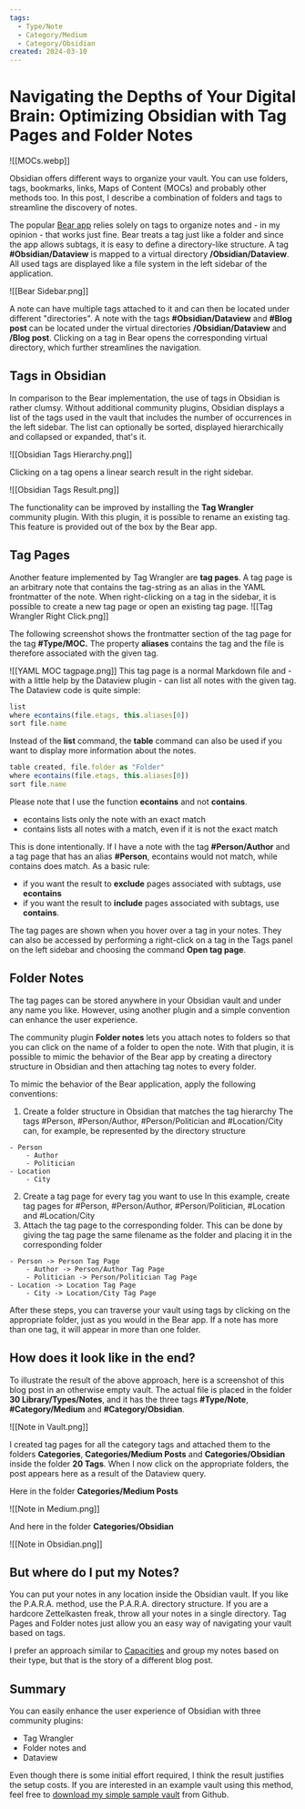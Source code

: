 ```yaml
---
tags:
  - Type/Note
  - Category/Medium
  - Category/Obsidian
created: 2024-03-10
---
```

# **Navigating the Depths of Your Digital Brain: Optimizing Obsidian with Tag Pages and Folder Notes**
![[MOCs.webp]]

Obsidian offers different ways to organize your vault. You can use folders, tags, bookmarks, links, Maps of Content (MOCs) and probably other methods too. In this post, I describe a combination of folders and tags to streamline the discovery of notes.

The popular [Bear app](https://bear.app/) relies solely on tags to organize notes and - in my opinion - that works just fine. Bear treats a tag just like a folder and since the app allows subtags, it is easy to define a directory-like structure. A tag **\#Obsidian/Dataview** is mapped to a virtual directory **/Obsidian/Dataview**. All used tags are displayed like a file system in the left sidebar of the application.

![[Bear Sidebar.png]]

A note can have multiple tags attached to it and can then be located under different "directories". A note with the tags **\#Obsidian/Dataview** and **\#Blog post** can be located under the virtual directories **/Obsidian/Dataview** and **/Blog post**. Clicking on a tag in Bear opens the corresponding virtual directory, which further streamlines the navigation. 

## Tags in Obsidian

In comparison to the Bear implementation, the use of tags in Obsidian is rather clumsy. Without additional community plugins, Obsidian displays a list of the tags used in the vault that includes the number of occurrences in the left sidebar. The list can optionally be sorted, displayed hierarchically and collapsed or expanded, that's it. 

![[Obsidian Tags Hierarchy.png]]

Clicking on a tag opens a linear search result in the right sidebar.

![[Obsidian Tags Result.png]]

The functionality can be improved by installing the **Tag Wrangler** community plugin. With this plugin, it is possible to rename an existing tag. This feature is provided out of the box by the Bear app.

## Tag Pages

Another feature implemented by Tag Wrangler are **tag pages**. A tag page is an arbitrary note that contains the tag-string as an alias in the YAML frontmatter of the note. When right-clicking on a tag in the sidebar, it is possible to create a new tag page or open an existing tag page.
![[Tag Wrangler Right Click.png]]

The following screenshot shows the frontmatter section of the tag page for the tag **\#Type/MOC.** The property **aliases** contains the tag and the file is therefore associated with the given tag.

![[YAML MOC tagpage.png]]
This tag page is a normal Markdown file and - with a little help by the Dataview plugin - can list all notes with the given tag. The Dataview code is quite simple:

```js
list
where econtains(file.etags, this.aliases[0])
sort file.name
```

Instead of the **list** command, the **table** command can also be used if you want to display more information about the notes.

```js
table created, file.folder as "Folder"
where econtains(file.etags, this.aliases[0])
sort file.name
```

Please note that I use the function **econtains** and not **contains**. 
- econtains lists only the note with an exact match
- contains lists all notes with a match, even if it is not the exact match

This is done intentionally. If I have a note with the tag **\#Person/Author** and a tag page that has an alias **\#Person**, econtains would not match, while contains does match. As a basic rule: 
- if you want the result to **exclude** pages associated with subtags, use **econtains** 
- if you want the result to **include** pages associated with subtags, use **contains**.

The tag pages are shown when you hover over a tag in your notes. They can also be accessed by performing a right-click on a tag in the Tags panel on the left sidebar and choosing the command **Open tag page**.
## Folder Notes

The tag pages can be stored anywhere in your Obsidian vault and under any name you like. However, using another plugin and a simple convention can enhance the user experience.

The community plugin **Folder notes** lets you attach notes to folders so that you can click on the name of a folder to open the note. With that plugin, it is possible to mimic the behavior of the Bear app by creating a directory structure in Obsidian and then attaching tag notes to every folder.

To mimic the behavior of the Bear application, apply the following conventions:

1. Create a folder structure in Obsidian that matches the tag hierarchy
The tags \#Person, \#Person/Author, \#Person/Politician and \#Location/City can, for example, be represented by the directory structure

```
- Person
	- Author
	- Politician
- Location
	- City
```
2. Create a tag page for every tag you want to use
In this example, create tag pages for \#Person, \#Person/Author, \#Person/Politician, \#Location and \#Location/City 
3. Attach the tag page to the corresponding folder. This can be done by giving the tag page the same filename as the folder and placing it in the corresponding folder
```
- Person -> Person Tag Page
	- Author -> Person/Author Tag Page
	- Politician -> Person/Politician Tag Page
- Location -> Location Tag Page
	- City -> Location/City Tag Page
```

After these steps, you can traverse your vault using tags by clicking on the appropriate folder, just as you would in the Bear app. If a note has more than one tag, it will appear in more than one folder.

## How does it look like in the end?

To illustrate the result of the above approach, here is a screenshot of this blog post in an otherwise empty vault. The actual file is placed in the folder **30 Library/Types/Notes**, and it has the three tags **\#Type/Note**, **\#Category/Medium** and **\#Category/Obsidian**.

![[Note in Vault.png]]

I created tag pages for all the category tags and attached them to the folders **Categories**, **Categories/Medium Posts** and **Categories/Obsidian** inside the folder **20 Tags**. When I now click on the appropriate folders, the post appears here as a result of the Dataview query.

Here in the folder **Categories/Medium Posts**

![[Note in Medium.png]]

And here in the folder **Categories/Obsidian**

![[Note in Obsidian.png]]
## But where do I put my Notes?

You can put your notes in any location inside the Obsidian vault. If you like the P.A.R.A. method, use the P.A.R.A. directory structure. If you are a hardcore Zettelkasten freak, throw all your notes in a single directory. Tag Pages and Folder notes just allow you an easy way of navigating your vault based on tags.

I prefer an approach similar to [Capacities](https://capacities.io) and group my notes based on their type, but that is the story of a different blog post.
## Summary
You can easily enhance the user experience of Obsidian with three community plugins:

- Tag Wrangler
- Folder notes and
- Dataview

Even though there is some initial effort required, I think the result justifies the setup costs. If you are interested in an example vault using this method, feel free to [download my simple sample vault](https://github.com/henriette-einstein/obsidian-demo-vault) from Github.

